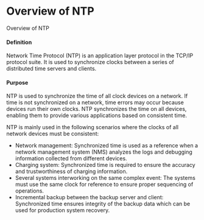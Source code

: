 Overview of NTP
===============

Overview of NTP

#### Definition

Network Time Protocol (NTP) is an application layer protocol in the TCP/IP protocol suite. It is used to synchronize clocks between a series of distributed time servers and clients.


#### Purpose

NTP is used to synchronize the time of all clock devices on a network. If time is not synchronized on a network, time errors may occur because devices run their own clocks. NTP synchronizes the time on all devices, enabling them to provide various applications based on consistent time.

NTP is mainly used in the following scenarios where the clocks of all network devices must be consistent:

* Network management: Synchronized time is used as a reference when a network management system (NMS) analyzes the logs and debugging information collected from different devices.
* Charging system: Synchronized time is required to ensure the accuracy and trustworthiness of charging information.
* Several systems interworking on the same complex event: The systems must use the same clock for reference to ensure proper sequencing of operations.
* Incremental backup between the backup server and client: Synchronized time ensures integrity of the backup data which can be used for production system recovery.